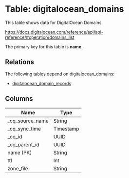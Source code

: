 # Table: digitalocean_domains

This table shows data for DigitalOcean Domains.

https://docs.digitalocean.com/reference/api/api-reference/#operation/domains_list

The primary key for this table is **name**.

## Relations

The following tables depend on digitalocean_domains:
  - [digitalocean_domain_records](digitalocean_domain_records)

## Columns

| Name          | Type          |
| ------------- | ------------- |
|_cq_source_name|String|
|_cq_sync_time|Timestamp|
|_cq_id|UUID|
|_cq_parent_id|UUID|
|name (PK)|String|
|ttl|Int|
|zone_file|String|